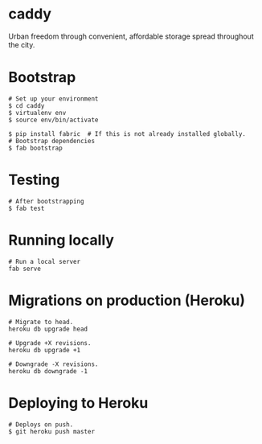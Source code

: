 # caddy
Urban freedom through convenient, affordable storage spread throughout the city.


# Bootstrap
```
# Set up your environment
$ cd caddy
$ virtualenv env
$ source env/bin/activate

$ pip install fabric  # If this is not already installed globally.
# Bootstrap dependencies
$ fab bootstrap
```

# Testing
```
# After bootstrapping
$ fab test
```

# Running locally
```
# Run a local server
fab serve
```

# Migrations on production (Heroku)
```
# Migrate to head.
heroku db upgrade head

# Upgrade +X revisions.
heroku db upgrade +1

# Downgrade -X revisions.
heroku db downgrade -1
```

# Deploying to Heroku
```
# Deploys on push.
$ git heroku push master
```
